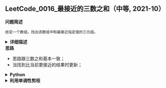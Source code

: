 ## LeetCode_0016_最接近的三数之和（中等, 2021-10）
<!--info
tags: [双指针]
source: LeetCode
level: 中等
number: '0016'
name: 最接近的三数之和
companies: []
-->

<summary><b>问题简述</b></summary> 

```text
给定一个数组，找出该数组中和最接近指定值的三元组。
```


<details><summary><b>详细描述</b></summary> 

```text
给定一个包括 n 个整数的数组 nums 和 一个目标值 target。找出 nums 中的三个整数，使得它们的和与 target 最接近。返回这三个数的和。假定每组输入只存在唯一答案。

示例：
    输入：nums = [-1,2,1,-4], target = 1
    输出：2
    解释：与 target 最接近的和是 2 (-1 + 2 + 1 = 2) 。

提示：
    3 <= nums.length <= 10^3
    -10^3 <= nums[i] <= 10^3
    -10^4 <= target <= 10^4

来源：力扣（LeetCode）
链接：https://leetcode-cn.com/problems/3sum-closest
著作权归领扣网络所有。商业转载请联系官方授权，非商业转载请注明出处。
```

</details>


<summary><b>思路</b></summary> 

- 思路跟三数之和基本一致；
- 当找到比当前更接近的结果时更新；


<details><summary><b>Python</b></summary> 

```python
from typing import List

class Solution:
    def threeSumClosest(self, nums: List[int], target: int) -> int:
        """"""
        nums = sorted(nums)

        L = len(nums)
        ret = nums[0] + nums[1] + nums[2]  # 初始化，len(nums) >= 3
        for i in range(L - 2):

            # 跳过重复元素
            if i > 0 and nums[i] == nums[i - 1]:
                continue

            # 利用单调性剪纸
            min_s = nums[i] + nums[i + 1] + nums[i + 2]  # 最小和
            if min_s > target:
                if abs(min_s - target) < abs(ret - target):
                    ret = min_s
                break

            max_s = nums[i] + nums[L - 2] + nums[L - 1]  # 最大和
            if max_s < target:
                ret = max_s
                continue

            # 初始化双指针
            l, r = i + 1, L - 1
            while l < r:
                s = nums[i] + nums[l] + nums[r]
                if abs(s - target) < abs(ret - target):
                    ret = s

                if s < target:
                    l += 1
                    while l < r and nums[l] == nums[l - 1]: l += 1
                elif s > target:
                    r -= 1
                    while l < r and nums[r] == nums[r + 1]: r -= 1
                else:  # ret == target
                    return ret
        return ret

```

</details>

<details><summary><b>利用单调性剪枝</b></summary> 

- 在经过排序后，每轮迭代时，三数之和的最大值和最小值是确定的；
- 所以如果最小值比目标值大，那么后面无论怎么移动双指针，差值都只会越来越大；最大值比目标值小时同理；
- 代码细节：

    ```python
    # 剪枝：利用单调性
    min_s = nums[i] + nums[i + 1] + nums[i + 2]  # 最小和
    if min_s > target:  # 如果最小和也大于 target，则剩余部分的差值肯定越来越大
        # 容易忽略的一步，注意此时也是有可能出现答案的，比如 ret < 0 < min_s 时
        if abs(min_s - target) < abs(ret - target):
            ret = min_s
        break

    max_s = nums[i] + nums[L - 2] + nums[L - 1]  # 最大和
    if max_s < target:  # 如果最大和也小于 target，则剩余部分的差值肯定越来越大
        ret = max_s  # 此时 ret < max_s < target，所以 max_s 必然比当前 ret 更接近目标值
        continue
    ```

</details>
